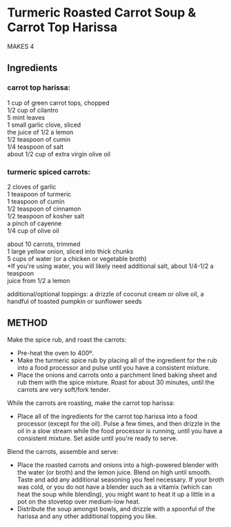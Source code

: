 # Turmeric Roasted Carrot Soup & Carrot Top Harissa

MAKES 4 

## Ingredients

### carrot top harissa:  
1 cup of green carrot tops, chopped  
1/2 cup of cilantro  
5 mint leaves  
1 small garlic clove, sliced  
the juice of 1/2 a lemon  
1/2 teaspoon of cumin  
1/4 teaspoon of salt  
about 1/2 cup of extra virgin olive oil

### turmeric spiced carrots:  
2 cloves of garlic  
1 teaspoon of turmeric  
1 teaspoon of cumin  
1/2 teaspoon of cinnamon  
1/2 teaspoon of kosher salt  
a pinch of cayenne  
1/4 cup of olive oil

about 10 carrots, trimmed  
1 large yellow onion, sliced into thick chunks  
5 cups of water (or a chicken or vegetable broth)   
*If you're using water, you will likely need additional salt, about 1/4-1/2 a teaspoon  
juice from 1/2 a lemon

additional/optional toppings: a drizzle of coconut cream or olive oil, a handful of toasted pumpkin or sunflower seeds 

## METHOD

Make the spice rub, and roast the carrots:

-   Pre-heat the oven to 400º. 
-   Make the turmeric spice rub by placing all of the ingredient for the rub into a food processor and pulse until you have a consistent mixture. 
-   Place the onions and carrots onto a parchment lined baking sheet and rub them with the spice mixture. Roast for about 30 minutes, until the carrots are very soft/fork tender. 

While the carrots are roasting, make the carrot top harissa:

-   Place all of the ingredients for the carrot top harissa into a food processor (except for the oil). Pulse a few times, and then drizzle in the oil in a slow stream while the food processor is running, until you have a consistent mixture. Set aside until you're ready to serve. 

Blend the carrots, assemble and serve:

-   Place the roasted carrots and onions into a high-powered blender with the water (or broth) and the lemon juice. Blend on high until smooth. Taste and add any additional seasoning you feel necessary. If your broth was cold, or you do not have a blender such as a vitamix (which can heat the soup while blending), you might want to heat it up a little in a pot on the stovetop over medium-low heat. 
-   Distribute the soup amongst bowls, and drizzle with a spoonful of the harissa and any other additional topping you like.